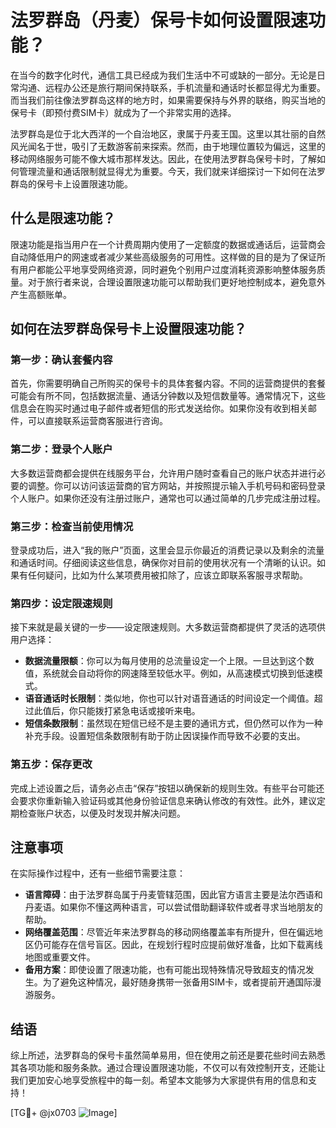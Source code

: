 # 法罗群岛（丹麦）保号卡如何设置限速功能？

在当今的数字化时代，通信工具已经成为我们生活中不可或缺的一部分。无论是日常沟通、远程办公还是旅行期间保持联系，手机流量和通话时长都显得尤为重要。而当我们前往像法罗群岛这样的地方时，如果需要保持与外界的联络，购买当地的保号卡（即预付费SIM卡）就成为了一个非常实用的选择。

法罗群岛是位于北大西洋的一个自治地区，隶属于丹麦王国。这里以其壮丽的自然风光闻名于世，吸引了无数游客前来探索。然而，由于地理位置较为偏远，这里的移动网络服务可能不像大城市那样发达。因此，在使用法罗群岛保号卡时，了解如何管理流量和通话限制就显得尤为重要。今天，我们就来详细探讨一下如何在法罗群岛的保号卡上设置限速功能。

## 什么是限速功能？

限速功能是指当用户在一个计费周期内使用了一定额度的数据或通话后，运营商会自动降低用户的网速或者减少某些高级服务的可用性。这样做的目的是为了保证所有用户都能公平地享受网络资源，同时避免个别用户过度消耗资源影响整体服务质量。对于旅行者来说，合理设置限速功能可以帮助我们更好地控制成本，避免意外产生高额账单。

## 如何在法罗群岛保号卡上设置限速功能？

### 第一步：确认套餐内容

首先，你需要明确自己所购买的保号卡的具体套餐内容。不同的运营商提供的套餐可能会有所不同，包括数据流量、通话分钟数以及短信数量等。通常情况下，这些信息会在购买时通过电子邮件或者短信的形式发送给你。如果你没有收到相关邮件，可以直接联系运营商客服进行咨询。

### 第二步：登录个人账户

大多数运营商都会提供在线服务平台，允许用户随时查看自己的账户状态并进行必要的调整。你可以访问该运营商的官方网站，并按照提示输入手机号码和密码登录个人账户。如果你还没有注册过账户，通常也可以通过简单的几步完成注册过程。

### 第三步：检查当前使用情况

登录成功后，进入“我的账户”页面，这里会显示你最近的消费记录以及剩余的流量和通话时间。仔细阅读这些信息，确保你对目前的使用状况有一个清晰的认识。如果有任何疑问，比如为什么某项费用被扣除了，应该立即联系客服寻求帮助。

### 第四步：设定限速规则

接下来就是最关键的一步——设定限速规则。大多数运营商都提供了灵活的选项供用户选择：

- **数据流量限额**：你可以为每月使用的总流量设定一个上限。一旦达到这个数值，系统就会自动将你的网速降至较低水平。例如，从高速模式切换到低速模式。
- **语音通话时长限制**：类似地，你也可以针对语音通话的时间设定一个阈值。超过此值后，你只能拨打紧急电话或接听来电。
- **短信条数限制**：虽然现在短信已经不是主要的通讯方式，但仍然可以作为一种补充手段。设置短信条数限制有助于防止因误操作而导致不必要的支出。

### 第五步：保存更改

完成上述设置之后，请务必点击“保存”按钮以确保新的规则生效。有些平台可能还会要求你重新输入验证码或其他身份验证信息来确认修改的有效性。此外，建议定期检查账户状态，以便及时发现并解决问题。

## 注意事项

在实际操作过程中，还有一些细节需要注意：

- **语言障碍**：由于法罗群岛属于丹麦管辖范围，因此官方语言主要是法尔西语和丹麦语。如果你不懂这两种语言，可以尝试借助翻译软件或者寻求当地朋友的帮助。
- **网络覆盖范围**：尽管近年来法罗群岛的移动网络覆盖率有所提升，但在偏远地区仍可能存在信号盲区。因此，在规划行程时应提前做好准备，比如下载离线地图或重要文件。
- **备用方案**：即使设置了限速功能，也有可能出现特殊情况导致超支的情况发生。为了避免这种情况，最好随身携带一张备用SIM卡，或者提前开通国际漫游服务。

## 结语

综上所述，法罗群岛的保号卡虽然简单易用，但在使用之前还是要花些时间去熟悉其各项功能和服务条款。通过合理设置限速功能，不仅可以有效控制开支，还能让我们更加安心地享受旅程中的每一刻。希望本文能够为大家提供有用的信息和支持！

[TG💪+ @jx0703 ![Image](https://github.com/user-attachments/assets/dbca1d08-cadb-493c-b0ec-ad6f7a83f270)]